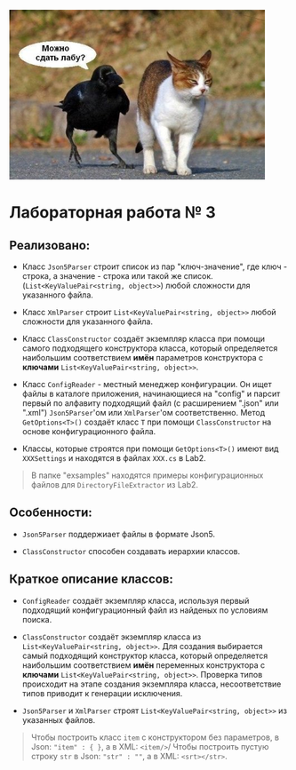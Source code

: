 ![alt text](https://github.com/AntonNov/Sharp_3sem/blob/main/lab3/mems/EI6sv3seZJA.jpg)

Лабораторная работа № 3
=======================

Реализовано:
------------

* Класс `Json5Parser` строит список из пар "ключ-значение", где ключ - строка, а значение - строка или такой же список. (`List<KeyValuePair<string, object>>`) любой сложности для указанного файла.

* Класс `XmlParser` строит `List<KeyValuePair<string, object>>` любой сложности для указанного файла.

* Класс `ClassConstructor` создаёт экземпляр класса при помощи самого подходящего конструктора класса, который определяется наибольшим соответствием **имён** параметров конструктора с **ключами** `List<KeyValuePair<string, object>>`.

* Класс `ConfigReader` - местный менеджер конфигурации. Он ищет файлы в каталоге приложения, начинающиеся на "config" и парсит первый по алфавиту подходящий файл (с расширением ".json" или ".xml") `Json5Parser`'ом или `XmlParser`'ом соответственно. Метод `GetOptions<T>()` создаёт класс `T` при помощи `ClassConstructor` на основе конфигурационного файла.

* Классы, которые строятся при помощи `GetOptions<T>()` имеют вид `XXXSettings` и находятся в файлах `XXX.cs` в Lab2.

> В папке "exsamples" находятся примеры конфигурационных файлов для `DirectoryFileExtractor` из Lab2.

Особенности:
------------

* `Json5Parser` поддержиает файлы в формате Json5.

* `ClassConstructor` способен создавать иерархии классов.

Краткое описание классов:
-------------------------

* `ConfigReader` создаёт экземпляр класса, используя первый подходящий конфигурационный файл из найденых по условиям поиска.

* `ClassConstructor` cоздаёт экземпляр класса из `List<KeyValuePair<string, object>>`. Для создания выбирается самый подходящий конструктор класса, который определяется наибольшим соответствием **имён** переменных конструктора с **ключами** `List<KeyValuePair<string, object>>`. Проверка типов происходит на этапе создания экземпляра класса, несоответствие типов приводит к генерации исключения.

* `Json5Parser` и `XmlParser` строят `List<KeyValuePair<string, object>>` из указанных файлов.
> Чтобы построить класс `item` с конструктором без параметров, в Json: `"item" : { }`, а в XML: `<item/>`/
> Чтобы построить пустую строку `str` в Json: `"str" : ""`, а в XML: `<srt></str>`.
